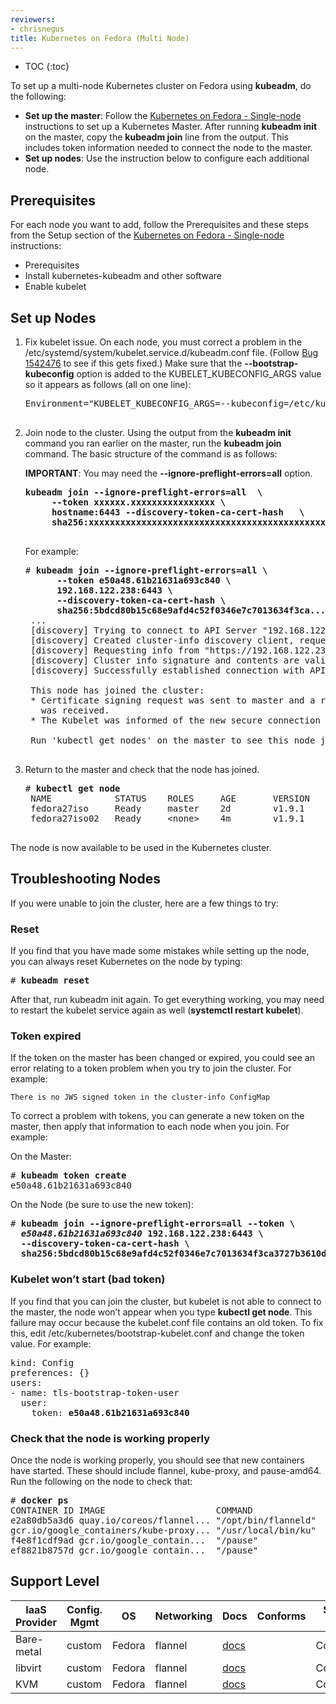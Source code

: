 ```yaml
---
reviewers:
- chrisnegus
title: Kubernetes on Fedora (Multi Node)
---
```


* TOC
{:toc}


To set up a multi-node Kubernetes cluster on Fedora using **kubeadm**, do the following:

* **Set up the master**: Follow the [Kubernetes on Fedora - Single-node](https://kubernetes.io/docs/getting-started-guides/fedora/fedora_manual_config/) instructions to set up a Kubernetes Master. After running **kubeadm init** on the master, copy the **kubeadm join** line from the output. This includes token information needed to connect the node to the master.
* **Set up nodes**: Use the instruction below to configure each additional node.

## Prerequisites

For each node you want to add, follow the Prerequisites and these steps from the Setup section of the [Kubernetes on Fedora - Single-node](https://kubernetes.io/docs/getting-started-guides/fedora/fedora_manual_config/) instructions:

* Prerequisites
* Install kubernetes-kubeadm and other software
* Enable kubelet

## Set up Nodes

1. Fix kubelet issue. On each node, you must correct a problem in the /etc/systemd/system/kubelet.service.d/kubeadm.conf file. (Follow [Bug 1542476](https://bugzilla.redhat.com/show_bug.cgi?id=1542476) to see if this gets fixed.) Make sure that the **--bootstrap-kubeconfig** option is added to the KUBELET_KUBECONFIG_ARGS value so it appears as follows (all on one line):

    <pre><tt>Environment="KUBELET_KUBECONFIG_ARGS=--kubeconfig=/etc/kubernetes/kubelet.conf --fail-swap-on=false --bootstrap-kubeconfig=/etc/kubernetes/bootstrap-kubelet.conf"
    </tt></pre>

2. Join node to the cluster. Using the output from the **kubeadm init** command you ran earlier on the master, run the **kubeadm join** command. The basic structure of the command is as follows:

    **IMPORTANT**: You may need the **--ignore-preflight-errors=all** option.

    <pre><tt><b>kubeadm join --ignore-preflight-errors=all  \
        --token xxxxxx.xxxxxxxxxxxxxxxx \
        hostname:6443 --discovery-token-ca-cert-hash   \
        sha256:xxxxxxxxxxxxxxxxxxxxxxxxxxxxxxxxxxxxxxxxxxxxxxxxxxxxxxxxxxxxxxxx</b>
    </tt></pre>

    For example:

    <pre><tt># <b>kubeadm join --ignore-preflight-errors=all \
         --token e50a48.61b21631a693c840 \
         192.168.122.238:6443 \
         --discovery-token-ca-cert-hash \
         sha256:5bdcd80b15c68e9afd4c52f0346e7c7013634f3ca...</b>
    ...
    [discovery] Trying to connect to API Server "192.168.122.238:6443"
    [discovery] Created cluster-info discovery client, requesting info from "https://192.168.122.238:6443"
    [discovery] Requesting info from "https://192.168.122.238:6443" again to validate TLS against the pinned public key
    [discovery] Cluster info signature and contents are valid and TLS certificate validates against pinned roots, will use API Server "192.168.122.238:6443"
    [discovery] Successfully established connection with API Server "192.168.122.238:6443"

    This node has joined the cluster:
    * Certificate signing request was sent to master and a response
      was received.
    * The Kubelet was informed of the new secure connection details.

    Run 'kubectl get nodes' on the master to see this node join the cluster.
    </tt></pre>

3. Return to the master and check that the node has joined.

    <pre><tt># <b>kubectl get node</b>
    NAME            STATUS    ROLES     AGE       VERSION
    fedora27iso     Ready     master    2d        v1.9.1
    fedora27iso02   Ready     &lt;none&gt;    4m        v1.9.1
    </tt></pre>


The node is now available to be used in the Kubernetes cluster.

## Troubleshooting Nodes

If you were unable to join the cluster, here are a few things to try:

### Reset

If you find that you have made some mistakes while setting up the node, you can always reset Kubernetes on the node by typing:

<pre><tt># <b>kubeadm reset</b>
</tt></pre>


After that, run kubeadm init again. To get everything working, you may need to restart the kubelet service again as well (**systemctl restart kubelet**).

### Token expired

If the token on the master has been changed or expired, you could see an error relating to a token problem when you try to join the cluster. For example:

    There is no JWS signed token in the cluster-info ConfigMap

To correct a problem with tokens, you can generate a new token on the master, then apply that information to each node when you join. For example:

On the Master:

<pre><tt># <b>kubeadm token create</b>
e50a48.61b21631a693c840
</tt></pre>


On the Node (be sure to use the new token):

<pre><tt># <b>kubeadm join --ignore-preflight-errors=all --token \
  <i>e50a48.61b21631a693c840</i> 192.168.122.238:6443 \
  --discovery-token-ca-cert-hash \
  sha256:5bdcd80b15c68e9afd4c52f0346e7c7013634f3ca3727b3610d9a308380a9444</b>
</tt></pre>


### Kubelet won’t start (bad token)

If you find that you can join the cluster, but kubelet is not able to connect to the master, the node won’t appear when you type **kubectl get node**. This failure may occur because the kubelet.conf file contains an old token. To fix this, edit /etc/kubernetes/bootstrap-kubelet.conf and change the token value. For example:

<pre><tt>kind: Config
preferences: {}
users:
- name: tls-bootstrap-token-user
  user:
    token: <b>e50a48.61b21631a693c840</b>
</tt></pre>

### Check that the node is working properly

Once the node is working properly, you should see that new containers have started. These should include flannel, kube-proxy, and pause-amd64. Run the following on the node to check that:

<pre><tt># <b>docker ps</b>
CONTAINER ID IMAGE                     COMMAND              CREATED         STATUS        PORTS  NAMES
e2a80db5a3d6 quay.io/coreos/flannel... "/opt/bin/flanneld"  12 minutes ago  Up 12 minutes        k8s_kube-proxy_kube-proxy-r9shd_kube-system_198a1c85-2dcf-11e8-adbb-5254003effb8_0
gcr.io/google_containers/kube-proxy... "/usr/local/bin/ku"  12 minutes ago  Up 12 minutes        k8s_kube-proxy_kube-proxy-r9shd_kube-system_198a1c85-2dcf-11e8-adbb-5254003effb8_0
f4e8f1cdf9ad gcr.io/google_contain...  "/pause"             14 minutes ago  Up 14 minutes        k8s_POD_kube-proxy-r9shd_kube-system_198a1c85-2dcf-11e8-adbb-5254003effb8_0
ef8821b8757d gcr.io/google_contain...  "/pause"             14 minutes ago  Up 14 minutes        k8s_POD_kube-flannel-ds-84bfh_kube-system_1966574d-2dcf-11e8-adbb-5254003effb8_0
</tt></pre>

## Support Level

IaaS Provider        | Config. Mgmt | OS     | Networking  | Docs                                              | Conforms | Support Level
-------------------- | ------------ | ------ | ----------  | ---------------------------------------------     | ---------| ----------------------------
Bare-metal           | custom       | Fedora | flannel     | [docs](/docs/getting-started-guides/fedora/flannel_multi_node_cluster/)      |          | Community
libvirt              | custom       | Fedora | flannel     | [docs](/docs/getting-started-guides/fedora/flannel_multi_node_cluster/)      |          | Community
KVM                  | custom       | Fedora | flannel     | [docs](/docs/getting-started-guides/fedora/flannel_multi_node_cluster/)      |          | Community
